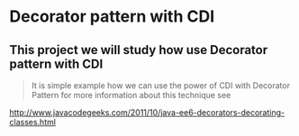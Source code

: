 Decorator pattern with CDI
==============

This project we will study how use Decorator pattern with CDI
--------------------------------------------

> It is simple example how we can use the power of CDI with Decorator Pattern
> for more information about this technique see

http://www.javacodegeeks.com/2011/10/java-ee6-decorators-decorating-classes.html

